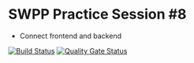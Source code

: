 # SWPP Practice Session #8
- Connect frontend and backend

[![Build
           Status](https://travis-ci.com/swsnu/swppfall2022-team19.svg?branch=main)](https://travis-ci.com/swsnu/swppfall2022-team19)
[![Quality Gate
           Status](https://sonarcloud.io/api/project_badges/measure?project=swsnu_swppfall2022-team19&metric=alert_status)](https://sonarcloud.io/dashboard?id=swsnu_swppfall2022-team19)